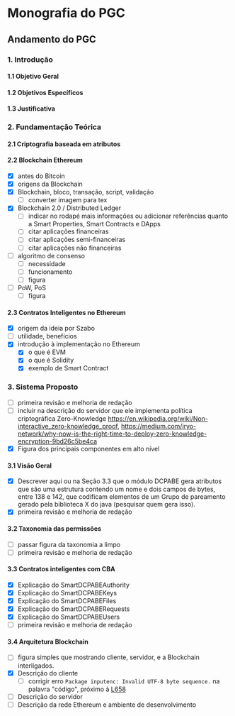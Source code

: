 # Monografia do PGC

## Andamento do PGC

### 1. Introdução

#### 1.1 Objetivo Geral

#### 1.2 Objetivos Específicos

#### 1.3 Justificativa

### 2. Fundamentação Teórica

#### 2.1 Criptografia baseada em atributos

#### 2.2 Blockchain Ethereum

- [x] antes do Bitcoin
- [x] origens da Blockchain
- [x] Blockchain, bloco, transação, script, validação
  - [ ] converter imagem para tex
- [x] Blockchain 2.0 / Distributed Ledger
  - [ ] indicar no rodapé mais informações ou adicionar referências quanto a Smart Properties, Smart Contracts e DApps
  - [ ] citar aplicações financeiras
  - [ ] citar aplicações semi-financeiras
  - [ ] citar aplicações não financeiras
- [ ] algoritmo de consenso
  - [ ] necessidade
  - [ ] funcionamento
  - [ ] figura
- [ ] PoW, PoS
  - [ ] figura

#### 2.3 Contratos Inteligentes no Ethereum

- [x] origem da ideia por Szabo
- [ ] utilidade, benefícios
- [x] introdução à implementação no Ethereum
  - [x] o que é EVM
  - [x] o que é Solidity
  - [x] exemplo de Smart Contract

### 3. Sistema Proposto

- [ ] primeira revisão e melhoria de redação
- [ ] incluir na descrição do servidor que ele implementa política criptográfica Zero-Knowledge <https://en.wikipedia.org/wiki/Non-interactive_zero-knowledge_proof>, <https://medium.com/iryo-network/why-now-is-the-right-time-to-deploy-zero-knowledge-encryption-9bd26c5be4ca>
- [x] Figura dos principais componentes em alto nível

#### 3.1 Visão Geral

- [x] Descrever aqui ou na Seção 3.3 que o módulo DCPABE gera atributos que são uma estrutura contendo um nome e dois campos de bytes, entre 138 e 142, que codificam elementos de um Grupo de pareamento gerado pela biblioteca X do java (pesquisar quem gera isso).
- [x] primeira revisão e melhoria de redação

#### 3.2 Taxonomia das permissões

- [ ] passar figura da taxonomia a limpo
- [ ] primeira revisão e melhoria de redação

#### 3.3 Contratos inteligentes com CBA

- [x] Explicação do SmartDCPABEAuthority
- [x] Explicação do SmartDCPABEKeys
- [x] Explicação do SmartDCPABEFiles
- [x] Explicação do SmartDCPABERequests
- [x] Explicação do SmartDCPABEUsers
- [ ] primeira revisão e melhoria de redação

#### 3.4 Arquitetura Blockchain

- [ ] figura simples que mostrando cliente, servidor, e a Blockchain interligados.
- [x] Descrição do cliente
  - [ ] corrigir erro `Package inputenc: Invalid UTF-8 byte sequence.` na palavra "código", próximo à [L658](./main.tex#L658)
- [ ] Descrição do servidor
- [ ] Descrição da rede Ethereum e ambiente de desenvolvimento
